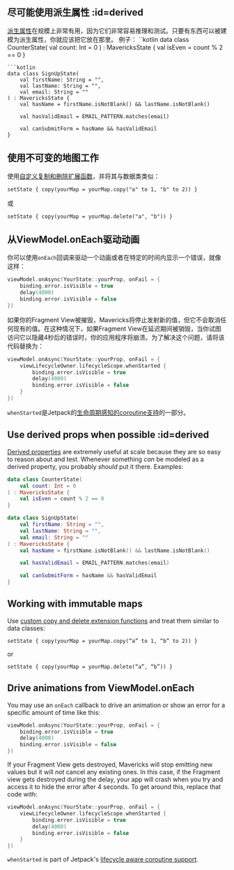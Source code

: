 ## 尽可能使用派生属性 :id=derived

[派生属性](core-concepts.md#derived-properties)在规模上非常有用，因为它们非常容易推理和测试。只要有东西可以被建模为派生属性，你就应该把它放在那里。
例子：
``kotlin
data class CounterState(
    val count: Int = 0
) : MavericksState {
    val isEven = count % 2 == 0
}
```
```kotlin
data class SignUpState(
    val firstName: String = "",
    val lastName: String = "",
    val email: String = ""
) : MavericksState {
    val hasName = firstName.isNotBlank() && lastName.isNotBlank()

    val hasValidEmail = EMAIL_PATTERN.matches(email)

    val canSubmitForm = hasName && hasValidEmail
}
```

## 使用不可变的地图工作
使用[自定义复制和删除扩展函数](https://gist.github.com/gpeal/3cf0907fc80094a833f9baa309a1f627)，并将其与数据类类似：

`setState { copy(yourMap = yourMap.copy("a" to 1, "b" to 2)) }`

或

`setState { copy(yourMap = yourMap.delete("a", "b")) }`

## 从ViewModel.onEach驱动动画

你可以使用`onEach`回调来驱动一个动画或者在特定的时间内显示一个错误，就像这样：
```kotlin
viewModel.onAsync(YourState::yourProp, onFail = {
    binding.error.isVisible = true
    delay(4000)
    binding.error.isVisible = false
})
```

如果你的Fragment View被摧毁，Mavericks将停止发射新的值，但它不会取消任何现有的值。在这种情况下，如果Fragment View在延迟期间被销毁，当你试图访问它以隐藏4秒后的错误时，你的应用程序将崩溃。为了解决这个问题，请将该代码替换为：
```kotlin
viewModel.onAsync(YourState::yourProp, onFail = {
    viewLifecycleOwner.lifecycleScope.whenStarted {
        binding.error.isVisible = true
        delay(4000)
        binding.error.isVisible = false
    }
})
```

`whenStarted`是Jetpack的[生命周期感知的coroutine支持](https://developer.android.com/topic/libraries/architecture/coroutines#suspend)的一部分。
## Use derived props when possible :id=derived

[Derived properties](core-concepts.md#derived-properties) are extremely useful at scale because they are so easy to reason about and test. Whenever something _can_ be modeled as a derived property, you probably _should_ put it there.
Examples:
```kotlin
data class CounterState(
    val count: Int = 0
) : MavericksState {
    val isEven = count % 2 == 0
}
```
```kotlin
data class SignUpState(
    val firstName: String = "",
    val lastName: String = "",
    val email: String = ""
) : MavericksState {
    val hasName = firstName.isNotBlank() && lastName.isNotBlank()

    val hasValidEmail = EMAIL_PATTERN.matches(email)

    val canSubmitForm = hasName && hasValidEmail
}
```

## Working with immutable maps
Use [custom copy and delete extension functions](https://gist.github.com/gpeal/3cf0907fc80094a833f9baa309a1f627) and treat them similar to data classes:

`setState { copy(yourMap = yourMap.copy(“a” to 1, “b” to 2)) }`

or

`setState { copy(yourMap = yourMap.delete(“a”, “b”)) }`

## Drive animations from ViewModel.onEach

You may use an `onEach` callback to drive an animation or show an error for a specific amount of time like this:
```kotlin
viewModel.onAsync(YourState::yourProp, onFail = {
    binding.error.isVisible = true
    delay(4000)
    binding.error.isVisible = false
})
```

If your Fragment View gets destroyed, Mavericks will stop emitting new values but it will _not_ cancel any existing ones. In this case, if the Fragment view gets destroyed during the delay, your app will crash when you try and access it to hide the error after 4 seconds. To get around this, replace that code with:
```kotlin
viewModel.onAsync(YourState::yourProp, onFail = {
    viewLifecycleOwner.lifecycleScope.whenStarted {
        binding.error.isVisible = true
        delay(4000)
        binding.error.isVisible = false
    }
})
```

`whenStarted` is part of Jetpack's [lifecycle aware coroutine support](https://developer.android.com/topic/libraries/architecture/coroutines#suspend).
